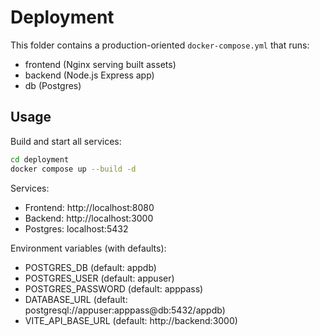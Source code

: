 # Deployment

This folder contains a production-oriented `docker-compose.yml` that runs:

- frontend (Nginx serving built assets)
- backend (Node.js Express app)
- db (Postgres)

## Usage

Build and start all services:

```bash
cd deployment
docker compose up --build -d
```

Services:

- Frontend: http://localhost:8080
- Backend: http://localhost:3000
- Postgres: localhost:5432

Environment variables (with defaults):

- POSTGRES_DB (default: appdb)
- POSTGRES_USER (default: appuser)
- POSTGRES_PASSWORD (default: apppass)
- DATABASE_URL (default: postgresql://appuser:apppass@db:5432/appdb)
- VITE_API_BASE_URL (default: http://backend:3000)


